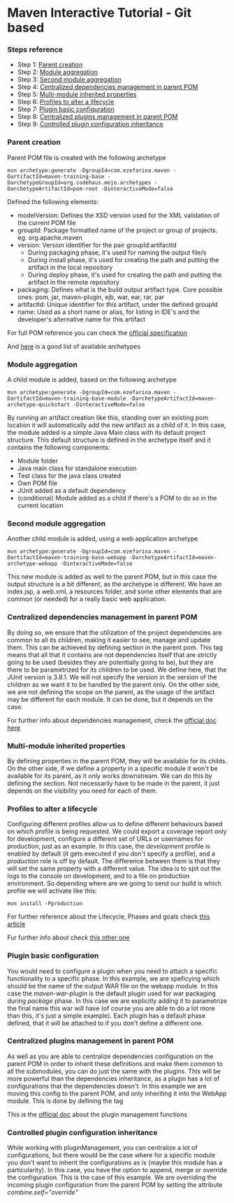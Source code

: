 # Maven Interactive Tutorial - Git based

### Steps reference
* Step 1: [Parent creation](#parent-creation)
* Step 2: [Module aggregation](#module-aggregation)
* Step 3: [Second module aggregation](#second-module-aggregation)
* Step 4: [Centralized dependencies management in parent POM](#centralized-dependencies-management-in-parent-pom)
* Step 5: [Multi-module inherited properties](#multi-module-inherited-properties)
* Step 6: [Profiles to alter a lifecycle](#profiles-to-alter-a-lifecycle)
* Step 7: [Plugin basic configuration](#plugin-basic-configuration)
* Step 8: [Centralized plugins management in parent POM](#centralized-plugins-management-in-parent-pom)
* Step 9: [Controlled plugin configuration inheritance](#controlled-plugin-configuration-inheritance)

### Parent creation
Parent POM file is created with the following archetype
```
mvn archetype:generate -DgroupId=com.ezefarina.maven -DartifactId=maven-training-base -DarchetypeGroupId=org.codehaus.mojo.archetypes -DarchetypeArtifactId=pom-root -DinteractiveMode=false
```
Defined the following elements:
* modelVersion: Defines the XSD version used for the XML validation of the current POM file
* groupId: Package formatted name of the project or group of projects. eg. org.apache.maven
* version: Version identifier for the pair groupId:artifactId
    - During packaging phase, it's used for naming the output file/s
    - During install phase, it's used for creating the path and putting the artifact in the local repository
    - During deploy phase, it's used for creating the path and putting the artifact in the remote repository
* packaging: Defines what is the build output artifact type. Core possible ones: pom, jar, maven-plugin, ejb, war, ear, rar, par
* artifactId: Unique identifier for this artifact, under the defined groupId
* name: Used as a short name or alias, for listing in IDE's and the developer's alternative name for this artifact

For full POM reference you can check the [official specification](http://maven.apache.org/ref/3.3.9/maven-model/maven.html)

And [here](https://gist.github.com/zbigniewTomczak/4235871) is a good list of available archetypes

### Module aggregation
A child module is added, based on the following archetype
```
mvn archetype:generate -DgroupId=com.ezefarina.maven -DartifactId=maven-training-base-module -DarchetypeArtifactId=maven-archetype-quickstart -DinteractiveMode=false
```
By running an artifact creation like this, standing over an existing pom location it will automatically add the new artifact as a child of it. In this case, the module added is a simple Java Main class with its default project structure.
This default structure is defined in the archetype itself and it contains the following components:
* Module folder
* Java main class for standalone execution
* Test class for the java class created
* Own POM file
* JUnit added as a default dependency
* (conditional) Module added as a child if there's a POM to do so in the current location

### Second module aggregation
Another child module is added, using a web application archetype
```
mvn archetype:generate -DgroupId=com.ezefarina.maven -DartifactId=maven-training-base-webapp -DarchetypeArtifactId=maven-archetype-webapp -DinteractiveMode=false
```
This new module is added as well to the parent POM, but in this case the output structure is a bit different, as the archetype is different. We have an index.jsp, a web.xml, a resources folder, and some other elements that are common (or needed) for a really basic web application.

### Centralized dependencies management in parent POM
By doing so, we ensure that the utilization of the project dependencies are common to all its children, making it easier to see, manage and update them. This can be achieved by defining *<dependencyManagement>* section in the parent pom.
This tag means that all that it contains are not dependencies itself that are strictly going to be used (besides they are potentially going to be), but they are there to be parametrized for its children to be used. We define here, that the JUnit version is 3.8.1. We will not specify the version in the *<dependencies>* version of the children as we want it to be handled by the parent only.
On the other side, we are not defining the scope on the parent, as the usage of the artifact may be different for each module. It can be done, but it depends on the case.

For further info about dependencies management, check the [official doc here](https://maven.apache.org/guides/introduction/introduction-to-dependency-mechanism.html)

### Multi-module inherited properties
By defining properties in the parent POM, they will be available for its childs. On the other side, if we define a property in a specific module it won't be available for its parent, as it only works downstream.
We can do this by defining the *<properties>* section. Not necessarily have to be made in the parent, it just depends on the visibility you need for each of them.

### Profiles to alter a lifecycle
Configuring different profiles allow us to define different behaviours based on which profile is being requested. We could export a coverage report only for development, configure a different set of URLs or usernames for production, just as an example.
In this case, the *development* profile is enabled by default (it gets executed if you don't specify a profile), and a *production* role is off by default. The difference between them is that they will set the same property with a different value. The idea is to spit out the logs to the console on development, and to a file on production environment. So depending where are we going to send our build is which profile we will activate like this:
```
mvn install -Pproduction
```
For further reference about the Lifecycle, Phases and goals check [this article](https://maven.apache.org/guides/introduction/introduction-to-the-lifecycle.html)

Fur further info about check [this other one](http://maven.apache.org/guides/introduction/introduction-to-profiles.html)

### Plugin basic configuration
You would need to configure a plugin when you need to attach a specific functionality to a specific phase. In this example, we are speficying which should be the name of the output WAR file on the webapp module. In this case the *maven-war-plugin* is the default plugin used for war packaging during *package* phase. In this case we are explicitly adding it to parametrize the final name this war will have (of course you are able to do a lot more than this, it's just a simple example).
Each plugin has a default phase defined, that it will be attached to if you don't define a different one.

### Centralized plugins management in parent POM
As well as you are able to centralize dependencies configuration on the parent POM in order to inherit these definitions and make them common to all the submodules, you can do just the same with the plugins. This will be more powerful than the dependencies inheritance, as a plugin has a lot of configurations that the dependencies doesn't.
In this example we are moving this config to the parent POM, and only inheriting it into the WebApp module. This is done by defining the *<pluginManagement>* tag

This is the [official doc](http://maven.apache.org/pom.html#Plugin_Management) about the plugin management functions

### Controlled plugin configuration inheritance
While working with pluginManagement, you can centralize a lot of configurations, but there would be the case where for a specific module you don't want to inherit the configurations as is (maybe this module has a particularity). In this case, you have the option to append, merge or override the configuration. This is the case of this example. We are overriding the incoming plugin configuration from the parent POM by setting the attribute *combine.self="override"*

